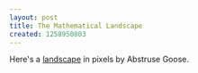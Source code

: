 ```yaml
---
layout: post
title: The Mathematical Landscape
created: 1258950803
---
```

Here's a [landscape](http://abstrusegoose.com/a/211.htm) in pixels by Abstruse Goose.
